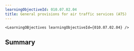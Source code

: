 ```yaml
---
learningObjectiveId: 010.07.02.04
title: General provisions for air traffic services (ATS)
---
```


```tsx eval
<LearningOBjectives learningObjectiveId={010.07.02.04} />
```

## Summary
